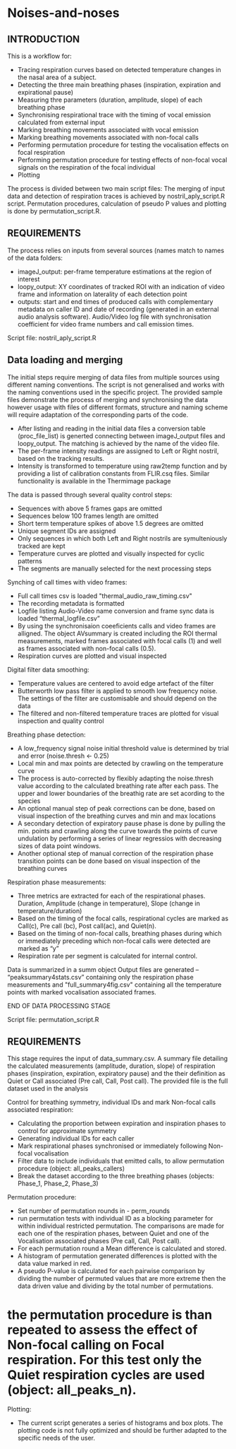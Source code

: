 # Noises-and-noses

INTRODUCTION
------------

This is a workflow for:
-	Tracing respiration curves based on detected temperature changes in the nasal area of a subject. 
-	Detecting the three main breathing phases (inspiration, expiration and expirational pause)
-	Measuring thre parameters (duration, amplitude, slope) of each breathing phase
-	Synchronising respirational trace with the timing of vocal emission calculated from external input
-	Marking breathing movements associated with vocal emission
-	Marking breathing movements associated with non-focal calls
-	Performing permutation procedure for testing the vocalisation effects on focal respiration
-	Performing permutation procedure for testing effects of non-focal vocal signals on the respiration of the focal individual
-	Plotting

The process is divided between two main script files: 
	The merging of input data and detection of respiration traces is achieved by nostril_aply_script.R script.
	Permutation procedures, calculation of pseudo P values and plotting is done by permutation_script.R. 

REQUIREMENTS
------------
The process relies on inputs from several sources (names match to names of the data folders:
-	imageJ_output: per-frame temperature estimations at the region of interest
-	loopy_output:  XY coordinates of tracked ROI with an indication of video frame and information on laterality of each detection point
-	outputs:       start and end times of produced calls with complementary metadata on caller ID and date of recording (generated in an external audio analysis software). 
                 Audio/Video log file with synchronisation coefficient for video frame numbers and call emission times. 

Script file: nostril_aply_script.R

Data loading and merging
------------
The initial steps require merging of data files from multiple sources using different naming conventions. The script is not generalised and works with the naming conventions used in the specific project. The provided sample files demonstrate the process of merging and synchronising the data however usage with files of different formats, structure and naming scheme will require adaptation of the corresponding parts of the code.

-	After listing and reading in the initial data files a conversion table (proc_file_list) is generted connecting between imageJ_output files and loopy_output. The matching is     achieved by the name of the video file. 
-	The per-frame intensity readings are assigned to Left or Right nostril, based on the tracking results. 
-	Intensity is transformed to temperature using raw2temp function and by providing a list of calibration constants from FLIR.csq files. Similar functionality is available in the   Thermimage package
 	
The data is passed through several quality control steps:
-	Sequences with above 5 frames gaps are omitted
-	Sequences below 100 frames length are omitted
-	Short term temperature spikes of above 1.5 degrees are omitted
-	Unique segment IDs are assigned
-	Only sequences in which both Left and Right nostrils are symulteniously tracked are kept
-	Temperature curves are plotted and visually inspected for cyclic patterns
-	The segments are manually selected for the next processing steps

Synching of call times with video frames:
-	Full call times csv is loaded "thermal_audio_raw_timing.csv"
-	The recording metadata is formatted 
-	Logfile listing Audio-Video name conversion and frame sync data is loaded “thermal_logfile.csv”
-	By using the synchronisaion coeeficients calls and video frames are alligned. The object AVsummary is created including the ROI thermal measurements, marked frames associated   with focal calls (1) and well as frames associated with non-focal calls (0.5).
-	Respiration curves are plotted and visual inspected

Digital filter data smoothing:
-	Temperature values are centered to avoid edge artefact of the filter
-	Butterworth low pass filter is applied to smooth low frequency noise. The settings of the filter are customisable and should depend on the data
-	The filtered and non-filtered temperature traces are plotted for visual inspection and quality control

Breathing phase detection:
-	A low_frequency signal noise initial threshold value is determined by trial and error (noise.thresh <- 0.25)
-	Local min and max points are detected by crawling on the temperature curve
-	The process is auto-corrected by flexibly adapting the noise.thresh value according to the calculated breathing rate after each pass. The upper and lower boundaries of the       breathig rate are set acording to the species
-	An optional manual step of peak corrections can be done, based on visual inspection of the breathing curves and min and max locations
-	A secondary detection of expiratory pause phase is done by pulling the min. points and crawling along the curve towards the points of curve undulation by performing a series     of linear regressios with decreasing sizes of data point windows. 
-	Another optional step of manual correction of the respiration phase transition points can be done based on visual inspection of the breathing curves

Respiration phase measurements:
-	Three metrics are extracted for each of the respirational phases. Duration, Amplitude (change in temperature), Slope (change in temperature/duration)
-	Based on the timing of the focal calls, respirational cycles are marked as Call(c), Pre call (bc), Post call(ac), and Quiet(n). 
-	Based on the timing of non-focal calls, breathing phases during which or immediately preceding which non-focal calls were detected are marked as “y”
-	Respiration rate per segment is calculated for internal control. 

Data is  summarized in a summ object
Output files are generated – “peaksummary4stats.csv” containing only the respiration phase measurements and "full_summary4fig.csv" containing all the temperature points with marked vocalisation associated frames. 

END OF DATA PROCESSING STAGE


Script file: permutation_script.R

REQUIREMENTS
------------
This stage requires the input of data_summary.csv. A summary file detailing the calculated measurements (amplitude, duration, slope) of respiration phases (inspiration, expiration, expiratory pause) and the their definition as Quiet or Call associated (Pre call, Call, Post call). The provided file is the full dataset used in the analysis

Control for breathing symmetry, individual IDs and mark Non-focal calls associated respiration:
-	Calculating the proportion between expiration and inspiration phases to control for approximate symmetry 
-	Generating individual IDs for each caller
-	Mark respirational phases synchronised or immediately following Non-focal vocalisation
-	Filter data to include individuals that emitted calls, to allow permutation procedure (object: all_peaks_callers)
-	Break the dataset according to the three breathing phases (objects: Phase_1, Phase_2, Phase_3)

Permutation procedure:
-	Set number of permutation rounds in - perm_rounds
-	run permutation tests with individual ID as a blocking parameter for within individual restricted permutation. The comparisons are made for each one of the respiration phases, between Quiet and one of the Vocalisation associated phases (Pre call, Call, Post call).
-	For each permutation round a Mean difference is calculated and stored. 
-	A histogram of permutation generated differences is plotted with the data value marked in red. 
-	A pseudo P-value is calculated for each pairwise comparison by dividing the number of permuted values that are more extreme then the data driven value and dividing by the total number of permutations. 

# the permutation procedure is than repeated to assess the effect of Non-focal calling on Focal respiration. For this test only the Quiet respiration cycles are used (object: all_peaks_n).

Plotting: 
-	The current script generates a series of histograms and box plots. The plotting code is not fully optimized and should be further adapted to the specific needs of the user. 


